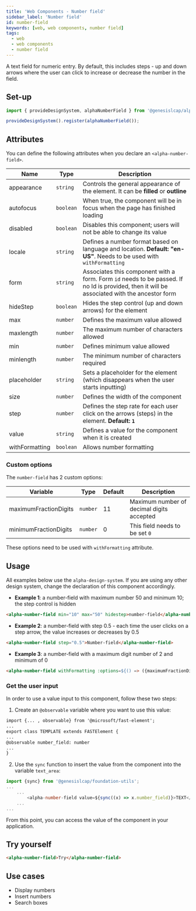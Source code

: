 ```yaml
---
title: 'Web Components - Number field'
sidebar_label: 'Number field'
id: number-field
keywords: [web, web components, number field]
tags:
  - web
  - web components
  - number field
---
```


A text field for numeric entry. By default, this includes steps - up and down arrows where the user can click to increase or decrease the number in the field.

## Set-up

```ts
import { provideDesignSystem, alphaNumberField } from '@genesislcap/alpha-design-system';

provideDesignSystem().register(alphaNumberField());
```
## Attributes

You can define the following attributes when you declare an `<alpha-number-field>`.

| Name           | Type      | Description                                                                                                                             |
|----------------|-----------|-----------------------------------------------------------------------------------------------------------------------------------------|
| appearance     | `string`  | Controls the general appearance of the element. It can be **filled** or **outline**                                                     |
| autofocus      | `boolean` | When true, the component will be in focus when the page has finished loading                                                            |
| disabled       | `boolean` | Disables this component; users will not be able to change its value                                                                     |
| locale         | `string`  | Defines a number format based on language and location. **Default: "en-US"**. Needs to be used with `withFormatting`                    |
| form           | `string`  | Associates this component with a form. Form `id` needs to be passed. If no Id is provided, then it will be associated with the ancestor form |
| hideStep       | `boolean` | Hides the step control (up and down arrows) for the element                                                                             |
| max            | `number`  | Defines the maximum value allowed                                                                                                       |
| maxlength      | `number`  | The maximum number of characters allowed                                                                                                |
| min            | `number`  | Defines minimum value allowed                                                                                                           |
| minlength      | `number`  | The minimum number of characters required                                                                                               |
| placeholder    | `string`  | Sets a placeholder for the element (which disappears when the user starts inputting)                                                    |
| size           | `number`  | Defines the width of the component                                                                                                      |
| step           | `number`  | Defines the step rate for each user click on the arrows (steps) in the element. **Default: `1`**                                        |
| value          | `string`  | Defines a value for the component when it is created                                                                                    |
| withFormatting | `boolean` | Allows number formatting                                                                                                                |


### Custom options

The `number-field` has 2 custom options:

| Variable              | Type     | Default | Description                               |
|-----------------------|----------|---------|-------------------------------------------|
| maximumFractionDigits | `number` | 11      | Maximum number of decimal digits accepted |
| minimumFractionDigits | `number` | 0       | This field needs to be set `0`            |

These options need to be used with `withFormatting` attribute.

## Usage
All examples below use the `alpha-design-system`. If you are using any other design system, change the declaration
of this component accordingly.

- **Example 1**: a number-field with maximum number 50 and minimum 10; the step control is hidden
```html title="Example 1"
<alpha-number-field min="10" max="50" hidestep>number-field</alpha-number-field>
```

- **Example 2**: a number-field with step 0.5 - each time the user clicks on a step arrow, the value increases or decreases by 0.5
```html title="Example 2"
<alpha-number-field step="0.5">Number-field</alpha-number-field>
```

- **Example 3**: a number-field with a maximum digit number of 2 and minimum of 0
```html title="Example 3"
<alpha-number-field withFormatting :options=${() => ({maximumFractionDigits: 2, minimumFractionDigits: 0})}>Number-field</alpha-number-field>
```

### Get the user input
In order to use a value input to this component, follow these two steps:

1. Create an `@observable` variable where you want to use this value:

```html {1,5}
import {... , observable} from '@microsoft/fast-element';
...
export class TEMPLATE extends FASTElement {
...
@observable number_field: number
...
}
```

2. Use the `sync` function to insert the value from the component into the variable `text_area`:

```typescript tile="Example 4" {1,4}
import {sync} from '@genesislcap/foundation-utils';
...
    ...
        <alpha-number-field value=${sync((x) => x.number_field)}>TEXT</alpha-number-field>
    ...
...    
```

From this point, you can access the value of the component in your application.

## Try yourself

```html title="try yourself" live
<alpha-number-field>Try</alpha-number-field>
```


## Use cases

- Display numbers
- Insert numbers
- Search boxes
